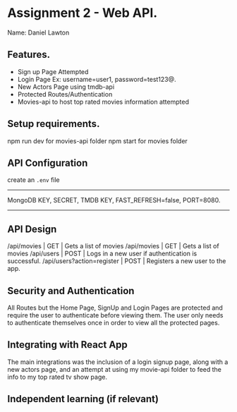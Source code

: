 # Assignment 2 - Web API.

Name: Daniel Lawton

## Features.

 + Sign up Page Attempted
 + Login Page Ex: username=user1, password=test123@.
 + New Actors Page using tmdb-api
 + Protected Routes/Authentication
 + Movies-api to host top rated movies information attempted

## Setup requirements.

npm run dev for movies-api folder
npm start for movies folder

## API Configuration

 create an `.env` file
______________________
MongoDB KEY,
SECRET,
TMDB KEY, 
FAST_REFRESH=false,
PORT=8080.
______________________

## API Design


/api/movies | GET | Gets a list of movies
/api/movies | GET | Gets a list of movies
/api/users | POST | Logs in a new user if authentication is successful.
/api/users?action=register | POST | Registers a new user to the app.


## Security and Authentication

All Routes but the Home Page, SignUp and Login Pages are protected and require the user to authenticate before viewing them. 
The user only needs to authenticate themselves once in order to view all the protected pages.

## Integrating with React App

The main integrations was the inclusion of a login signup page, along with a new actors page, and an attempt at using my movie-api folder to feed the info to my top rated tv show page.

## Independent learning (if relevant)

